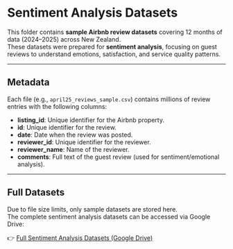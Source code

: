 # Sentiment Analysis Datasets

This folder contains **sample Airbnb review datasets** covering 12 months of data (2024–2025) across New Zealand.  
These datasets were prepared for **sentiment analysis**, focusing on guest reviews to understand emotions, satisfaction, and service quality patterns.

---

## Metadata

Each file (e.g., `april25_reviews_sample.csv`) contains millions of review entries with the following columns:

- **listing_id**: Unique identifier for the Airbnb property.  
- **id**: Unique identifier for the review.  
- **date**: Date when the review was posted.  
- **reviewer_id**: Unique identifier for the reviewer.  
- **reviewer_name**: Name of the reviewer.  
- **comments**: Full text of the guest review (used for sentiment/emotional analysis).  

---

## Full Datasets

Due to file size limits, only sample datasets are stored here.  
The complete sentiment analysis datasets can be accessed via Google Drive:  

👉 [Full Sentiment Analysis Datasets (Google Drive)](https://drive.google.com/drive/folders/1ApTgpr8suE890FHgdRIC1qxP2hY598vm?usp=share_link)


